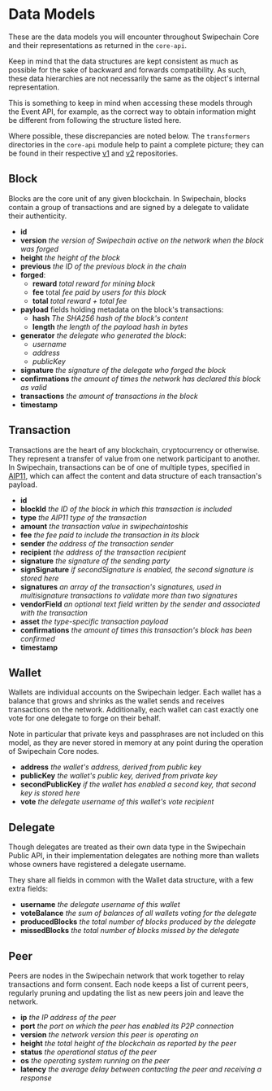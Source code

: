 # Data Models

These are the data models you will encounter throughout Swipechain Core and their representations as returned in the `core-api`.

Keep in mind that the data structures are kept consistent as much as possible for the sake of backward and forwards compatibility. As such, these data hierarchies are not necessarily the same as the object's internal representation.

This is something to keep in mind when accessing these models through the Event API, for example, as the correct way to obtain information might be different from following the structure listed here.

Where possible, these discrepancies are noted below. The `transformers` directories in the `core-api` module help to paint a complete picture; they can be found in their respective [v1](https://github.com/Swipechain/swipechain-core/tree/develop/packages/core-api/lib/versions/1/transformers) and [v2](https://github.com/Swipechain/swipechain-core/tree/develop/packages/core-api/lib/versions/2/transformers) repositories.

## Block

Blocks are the core unit of any given blockchain. In Swipechain, blocks contain a group of transactions and are signed by a delegate to validate their authenticity.

- **id**
- **version** _the version of Swipechain active on the network when the block was forged_
- **height** _the height of the block_
- **previous** _the ID of the previous block in the chain_
- **forged**:
  - **reward** _total reward for mining block_
  - **fee** total _fee paid by users for this block_
  - **total** _total reward + total fee_
- **payload** fields holding metadata on the block's transactions:
  - **hash** _The SHA256 hash of the block's content_
  - **length** _the length of the payload hash in bytes_
- **generator** _the delegate who generated the block_:
  - _username_
  - _address_
  - _publicKey_
- **signature** _the signature of the delegate who forged the block_
- **confirmations** _the amount of times the network has declared this block as valid_
- **transactions** _the amount of transactions in the block_
- **timestamp**

## Transaction

Transactions are the heart of any blockchain, cryptocurrency or otherwise. They represent a transfer of value from one network participant to another. In Swipechain, transactions can be of one of multiple types, specified in [AIP11](https://github.com/SwipeChain/AIPs/blob/master/AIPS/aip-11.md), which can affect the content and data structure of each transaction's payload.

- **id**
- **blockId** _the ID of the block in which this transaction is included_
- **type** _the AIP11 type of the transaction_
- **amount** _the transaction value in swipechaintoshis_
- **fee** _the fee paid to include the transaction in its block_
- **sender** _the address of the transaction sender_
- **recipient** _the address of the transaction recipient_
- **signature** _the signature of the sending party_
- **signSignature** _if secondSignature is enabled, the second signature is stored here_
- **signatures** _an array of the transaction's signatures, used in multisignature transactions to validate more than two signatures_
- **vendorField** _an optional text field written by the sender and associated with the transaction_
- **asset** _the type-specific transaction payload_
- **confirmations** _the amount of times this transaction's block has been confirmed_
- **timestamp**

## Wallet

Wallets are individual accounts on the Swipechain ledger. Each wallet has a balance that grows and shrinks as the wallet sends and receives transactions on the network. Additionally, each wallet can cast exactly one vote for one delegate to forge on their behalf.

Note in particular that private keys and passphrases are not included on this model, as they are never stored in memory at any point during the operation of Swipechain Core nodes.

- **address** _the wallet's address, derived from public key_
- **publicKey** _the wallet's public key, derived from private key_
- **secondPublicKey** _if the wallet has enabled a second key, that second key is stored here_
- **vote** _the delegate username of this wallet's vote recipient_

## Delegate

Though delegates are treated as their own data type in the Swipechain Public API, in their implementation delegates are nothing more than wallets whose owners have registered a delegate username.

They share all fields in common with the Wallet data structure, with a few extra fields:

- **username** _the delegate username of this wallet_
- **voteBalance** _the sum of balances of all wallets voting for the delegate_
- **producedBlocks** _the total number of blocks produced by the delegate_
- **missedBlocks** _the total number of blocks missed by the delegate_

## Peer

Peers are nodes in the Swipechain network that work together to relay transactions and form consent. Each node keeps a list of current peers, regularly pruning and updating the list as new peers join and leave the network.

- **ip** _the IP address of the peer_
- **port** _the port on which the peer has enabled its P2P connection_
- **version** _the network version this peer is operating on_
- **height** _the total height of the blockchain as reported by the peer_
- **status** _the operational status of the peer_
- **os** _the operating system running on the peer_
- **latency** _the average delay between contacting the peer and receiving a response_
